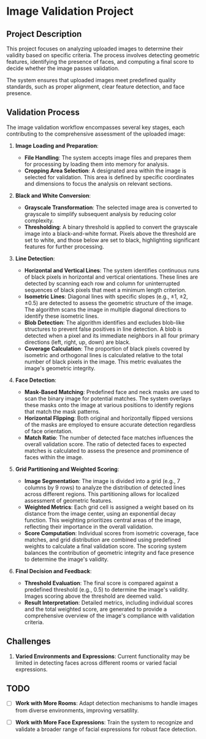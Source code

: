 # Image Validation Project

## Project Description

This project focuses on analyzing uploaded images to determine their validity based on specific criteria. The process involves detecting geometric features, identifying the presence of faces, and computing a final score to decide whether the image passes validation. 

The system ensures that uploaded images meet predefined quality standards, such as proper alignment, clear feature detection, and face presence.


## Validation Process

The image validation workflow encompasses several key stages, each contributing to the comprehensive assessment of the uploaded image:

1. **Image Loading and Preparation**:
    - **File Handling**: The system accepts image files and prepares them for processing by loading them into memory for analysis.
    - **Cropping Area Selection**: A designated area within the image is selected for validation. This area is defined by specific coordinates and dimensions to focus the analysis on relevant sections.

2. **Black and White Conversion**:
    - **Grayscale Transformation**: The selected image area is converted to grayscale to simplify subsequent analysis by reducing color complexity.
    - **Thresholding**: A binary threshold is applied to convert the grayscale image into a black-and-white format. Pixels above the threshold are set to white, and those below are set to black, highlighting significant features for further processing.

3. **Line Detection**:
    - **Horizontal and Vertical Lines**: The system identifies continuous runs of black pixels in horizontal and vertical orientations. These lines are detected by scanning each row and column for uninterrupted sequences of black pixels that meet a minimum length criterion.
    - **Isometric Lines**: Diagonal lines with specific slopes (e.g., ±1, ±2, ±0.5) are detected to assess the geometric structure of the image. The algorithm scans the image in multiple diagonal directions to identify these isometric lines.
    - **Blob Detection**: The algorithm identifies and excludes blob-like structures to prevent false positives in line detection. A blob is detected when a pixel and its immediate neighbors in all four primary directions (left, right, up, down) are black.
    - **Coverage Calculation**: The proportion of black pixels covered by isometric and orthogonal lines is calculated relative to the total number of black pixels in the image. This metric evaluates the image's geometric integrity.

4. **Face Detection**:
    - **Mask-Based Matching**: Predefined face and neck masks are used to scan the binary image for potential matches. The system overlays these masks onto the image at various positions to identify regions that match the mask patterns.
    - **Horizontal Flipping**: Both original and horizontally flipped versions of the masks are employed to ensure accurate detection regardless of face orientation.
    - **Match Ratio**: The number of detected face matches influences the overall validation score. The ratio of detected faces to expected matches is calculated to assess the presence and prominence of faces within the image.

5. **Grid Partitioning and Weighted Scoring**:
    - **Image Segmentation**: The image is divided into a grid (e.g., 7 columns by 9 rows) to analyze the distribution of detected lines across different regions. This partitioning allows for localized assessment of geometric features.
    - **Weighted Metrics**: Each grid cell is assigned a weight based on its distance from the image center, using an exponential decay function. This weighting prioritizes central areas of the image, reflecting their importance in the overall validation.
    - **Score Computation**: Individual scores from isometric coverage, face matches, and grid distribution are combined using predefined weights to calculate a final validation score. The scoring system balances the contribution of geometric integrity and face presence to determine the image's validity.

6. **Final Decision and Feedback**:
    - **Threshold Evaluation**: The final score is compared against a predefined threshold (e.g., 0.5) to determine the image's validity. Images scoring above the threshold are deemed valid.
    - **Result Interpretation**: Detailed metrics, including individual scores and the total weighted score, are generated to provide a comprehensive overview of the image's compliance with validation criteria.

## Challenges

1. **Varied Environments and Expressions**: 
   Current functionality may be limited in detecting faces across different rooms or varied facial expressions.

## TODO

- [ ] **Work with More Rooms**: Adapt detection mechanisms to handle images from diverse environments, improving versatility.

- [ ] **Work with More Face Expressions**: Train the system to recognize and validate a broader range of facial expressions for robust face detection.
